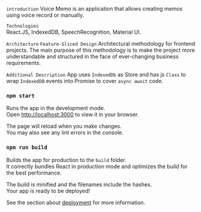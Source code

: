 
`introduction` 
    Voice Memo is an application that allows creating memos using voice record or manually.

`Technologies`    
    React.JS, IndexedDB, SpeechRecognition, Material UI.

`Architecture`
     `Feature-Sliced Design` Architectural methodology for frontend projects.
        The main purpose of this methodology is to make the project more understandable and structured in the face of ever-changing business requirements.

`Additional Description`
    App uses `IndexedDb` as Store and has js `Class` to wrap `IndexedDB` events into Promise to cover `async await` code.


### `npm start`

Runs the app in the development mode.\
Open [http://localhost:3000](http://localhost:3000) to view it in your browser.

The page will reload when you make changes.\
You may also see any lint errors in the console.

### `npm run build`

Builds the app for production to the `build` folder.\
It correctly bundles React in production mode and optimizes the build for the best performance.

The build is minified and the filenames include the hashes.\
Your app is ready to be deployed!

See the section about [deployment](https://facebook.github.io/create-react-app/docs/deployment) for more information.
